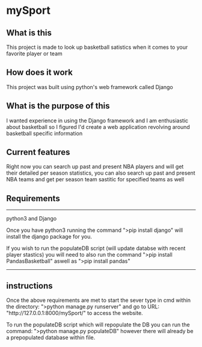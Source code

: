 <h1>mySport</h1>

<h2>What is this</h2>
<p>This project is made to look up basketball satistics when it comes to your favorite player or team</p>

<h2>How does it work</h2>
<p>This project was built using python's web framework called Django</p>

<h2>What is the purpose of this</h2>
<p>I wanted experience in using the Django framework and I am enthusiastic about basketball so I figured I'd create a web application revolving around basketball specific information</p>

<h2>Current features</h2>
<p>Right now you can search up past and present NBA players and will get their detailed per season statistics, you can also search up past and present NBA teams and get per season team sastitic for specified teams as well</p>

<h2>Requirements</h2>
<hr/>

<p>python3 and Django </p>
<p>Once you have python3 running the command ">pip install django" will install the django package for you.</p>
<p>If you wish to run the populateDB script (will update databse with recent player stastics) you will need to also run the command ">pip install PandasBasketball" aswell as ">pip install pandas" </p>

<hr/>

<h2> instructions </h2>
<p>Once the above requirements are met to start the sever type in cmd within the directory: ">python manage.py runserver" and go to URL: "http://127.0.0.1:8000/mySport/" to access the website. </p>
To run the populateDB script which will repopulate the DB you can run the command: ">python manage.py populateDB" however there will already be a prepopulated database within file.</p>

